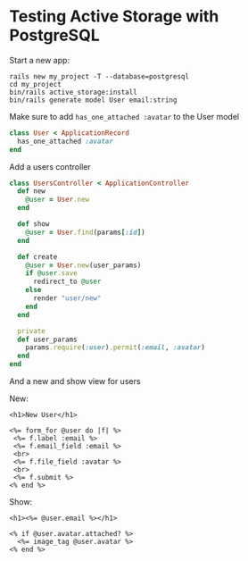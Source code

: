 # Testing Active Storage with PostgreSQL

Start a new app:

```
rails new my_project -T --database=postgresql
cd my_project
bin/rails active_storage:install
bin/rails generate model User email:string

```

Make sure to add `has_one_attached :avatar` to the User model
```rb
class User < ApplicationRecord
  has_one_attached :avatar
end

```

Add a users controller

```rb
class UsersController < ApplicationController
  def new
    @user = User.new
  end

  def show
    @user = User.find(params[:id])
  end

  def create
    @user = User.new(user_params)
    if @user.save
      redirect_to @user
    else
      render "user/new"
    end
  end

  private
  def user_params
    params.require(:user).permit(:email, :avatar)
  end
end

```

And a new and show view for users

New:
```erb
<h1>New User</h1>

<%= form_for @user do |f| %>
 <%= f.label :email %>
 <%= f.email_field :email %>
 <br>
 <%= f.file_field :avatar %>
 <br>
 <%= f.submit %>
<% end %>
```

Show:
```erb
<h1><%= @user.email %></h1>

<% if @user.avatar.attached? %>
  <%= image_tag @user.avatar %>
<% end %>
```
